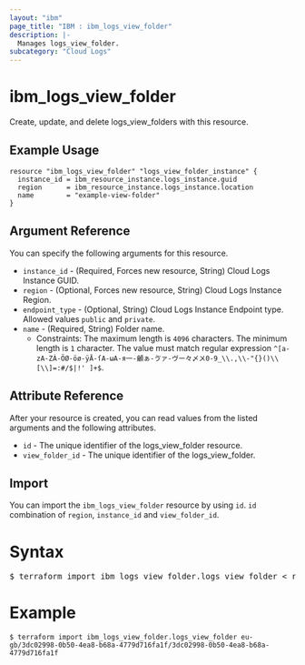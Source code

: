 ```yaml
---
layout: "ibm"
page_title: "IBM : ibm_logs_view_folder"
description: |-
  Manages logs_view_folder.
subcategory: "Cloud Logs"
---
```



# ibm_logs_view_folder

Create, update, and delete logs_view_folders with this resource.

## Example Usage

```hcl
resource "ibm_logs_view_folder" "logs_view_folder_instance" {
  instance_id = ibm_resource_instance.logs_instance.guid
  region      = ibm_resource_instance.logs_instance.location
  name        = "example-view-folder"
}

```

## Argument Reference

You can specify the following arguments for this resource.

* `instance_id` - (Required, Forces new resource, String)  Cloud Logs Instance GUID.
* `region` - (Optional, Forces new resource, String) Cloud Logs Instance Region.
* `endpoint_type` - (Optional, String) Cloud Logs Instance Endpoint type. Allowed values `public` and `private`.
* `name` - (Required, String) Folder name.
  * Constraints: The maximum length is `4096` characters. The minimum length is `1` character. The value must match regular expression `^[a-zA-ZÀ-ÖØ-öø-ÿĀ-ſΑ-ωА-я一-龥ぁ-ゔァ-ヴー々〆〤0-9_\\.,\\-"{}()\\[\\]=:#/$|!' ]+$`.

## Attribute Reference

After your resource is created, you can read values from the listed arguments and the following attributes.

* `id` - The unique identifier of the logs_view_folder resource.
* `view_folder_id` - The unique identifier of the logs_view_folder.


## Import

You can import the `ibm_logs_view_folder` resource by using `id`. `id` combination of `region`, `instance_id` and `view_folder_id`.

# Syntax
<pre>
$ terraform import ibm_logs_view_folder.logs_view_folder < region >/< instance_id >/< view_folder_id >;
</pre>

# Example
```
$ terraform import ibm_logs_view_folder.logs_view_folder eu-gb/3dc02998-0b50-4ea8-b68a-4779d716fa1f/3dc02998-0b50-4ea8-b68a-4779d716fa1f
```
